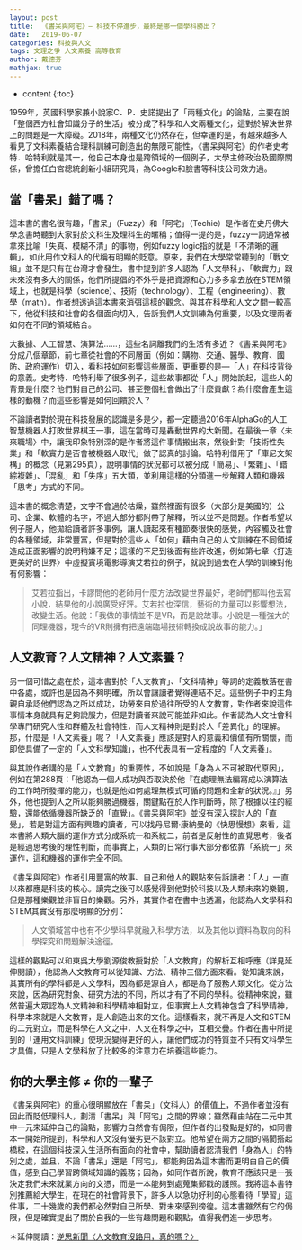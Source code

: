 ```yaml
---
layout: post
title:  《書呆與阿宅》— 科技不停進步，最終是哪一個學科勝出？
date:   2019-06-07
categories: 科技與人文
tags: 文理之爭 人文素養 高等教育
author: 戴德芬
mathjax: true
---
```

* content
{:toc}

1959年，英國科學家兼小說家C．P．史諾提出了「兩種文化」的論點，主要在說「整個西方社會知識分子的生活」被分成了科學和人文兩種文化，這對於解決世界上的問題是一大障礙。2018年，兩種文化仍然存在，但幸運的是，有越來越多人看見了文科素養結合理科訓練可創造出的無限可能性，《書呆與阿宅》的作者史考特．哈特利就是其一，他自己本身也是跨領域的一個例子，大學主修政治及國際關係，曾擔任白宮總統創新小組研究員，為Google和臉書等科技公司效力過。<!--more-->

## 當「書呆」錯了嗎？

這本書的書名很有趣，「書呆」（Fuzzy）和「阿宅」（Techie）是作者在史丹佛大學念書時聽到大家對於文科生及理科生的暱稱；值得一提的是，fuzzy一詞通常被拿來比喻「失真、模糊不清」的事物，例如fuzzy logic指的就是「不清晰的邏輯」，如此用作文科人的代稱有明顯的貶意。原來，我們在大學常常聽到的「戰文組」並不是只有在台灣才會發生，書中提到許多人認為「人文學科」、「軟實力」跟未來沒有多大的關係，他們所提倡的不外乎是把資源和心力多多拿去放在STEM領域上，也就是科學（science）、技術（technology）、工程（engineering）、數學（math）。作者想透過這本書來消弭這樣的觀念。與其在科學和人文之間一較高下，他從科技和社會的各個面向切入，告訴我們人文訓練為何重要，以及文理兩者如何在不同的領域結合。

大數據、人工智慧、演算法……，這些名詞離我們的生活有多近？《書呆與阿宅》分成八個章節，前七章從社會的不同層面（例如：購物、交通、醫學、教育、國防、政府運作）切入，看科技如何影響這些層面，更重要的是—「人」在科技背後的意義。史考特．哈特利舉了很多例子，這些故事都從「人」開始說起，這些人的背景是什麼？他們對自己的公司、甚至整個社會做出了什麼貢獻？為什麼會產生這樣的動機？而這些影響是如何回饋於人？

不論讀者對於現在科技發展的認識是多是少，都一定聽過2016年AlphaGo的人工智慧機器人打敗世界棋王一事，這在當時可是轟動世界的大新聞。在最後一章〈未來職場〉中，讓我印象特別深的是作者將這件事情搬出來，然後針對「技術性失業」和「軟實力是否會被機器人取代」做了認真的討論。哈特利借用了「庫尼文架構」的概念（見第295頁），說明事情的狀況都可以被分成「簡易」、「繁雜」、「錯綜複雜」、「混亂」和「失序」五大類，並利用這樣的分類進一步解釋人類和機器「思考」方式的不同。

這本書的概念清楚，文字不會過於枯燥，雖然裡面有很多（大部分是美國的）公司、企業、軟體的名字，不過大部分都附帶了解釋，所以並不是問題。作者希望以例子服人，他拋給讀者許多事例，讓人讀起來有種節奏很快的感覺，內容觸及社會的各種領域，非常豐富，但是對於這些人「如何」藉由自己的人文訓練在不同領域造成正面影響的說明稍嫌不足；這樣的不足到後面有些許改進，例如第七章〈打造更美好的世界〉中虛擬實境電影導演艾若拉的例子，就說到過去在大學的訓練對他有何影響：

> 艾若拉指出，卡謬問他的老師用什麼方法改變世界最好，老師們都叫他去寫小說，結果他的小說廣受好評。艾若拉也深信，藝術的力量可以影響想法，改變生活。他說：「我做的事情並不是VR，而是說故事。小說是一種強大的同理機器，現今的VR則擁有把遠端臨場技術轉換成說故事的能力。」



## 人文教育？人文精神？人文素養？

另一個可惜之處在於，這本書對於「人文教育」、「文科精神」等詞的定義散落在書中各處，或許也是因為不夠明確，所以會讓讀者覺得連結不足。這些例子中的主角親自承認他們認為之所以成功，功勞來自於過往所受的人文教育，對作者來說這件事情本身就具有足夠說服力，但是對讀者來說可能並非如此。作者認為人文社會科學專門研究人性和群體及社會特性，而人文精神則是對於人「差異化」的理解。那，什麼是「人文素養」呢？「人文素養」應該是對人的意義和價值有所關懷，而即使具備了一定的「人文科學知識」，也不代表具有一定程度的「人文素養」。

與其說作者講的是「人文教育」的重要性，不如說是「身為人不可被取代原因」，例如在第288頁：「他認為一個人成功與否取決於他『在處理無法編寫成以演算法的工作時所發揮的能力，也就是他如何處理無模式可循的問題和全新的狀況。』」另外，他也提到人之所以能夠勝過機器，關鍵點在於人作判斷時，除了根據以往的經驗，還能依循機器所缺乏的「直覺」。《書呆與阿宅》並沒有深入探討人的「直覺」，若是對這方面有興趣的讀者，可以找丹尼爾‧康納曼的《快思慢想》來看，這本書將人類大腦的運作方式分成系統一和系統二，前者是反射性的直覺思考，後者是經過思考後的理性判斷，而事實上，人類的日常行事大部分都依靠「系統一」來運作，這和機器的運作完全不同。

《書呆與阿宅》作者引用豐富的故事、自己和他人的觀點來告訴讀者：「人」一直以來都應是科技的核心。讀完之後可以感覺得到他對於科技以及人類未來的樂觀，但是那種樂觀並非盲目的樂觀。另外，其實作者在書中也透漏，他認為人文學科和STEM其實沒有那麼明顯的分別：

> 人文領域當中也有不少學科早就融入科學方法，以及其他以資料為取向的科學探究和問題解決途徑。

這樣的觀點可以和東吳大學劉源俊教授對於「人文教育」的解析互相呼應（詳見延伸閱讀），他認為人文教育可以從知識、方法、精神三個方面來看。從知識來說，其實所有的學科都是人文學科，因為都是源自人，都是為了服務人類文化。從方法來說，因為研究對象、研究方法的不同，所以才有了不同的學科。從精神來說，雖然普遍大眾認為人文精神和科學精神相對立，但事實上人文精神包含了科學精神，科學本來就是人文教育，是人創造出來的文化。這樣看來，就不再是人文和STEM的二元對立，而是科學在人文之中，人文在科學之中，互相交疊。作者在書中所提到的「運用文科訓練」使現況變得更好的人，讓他們成功的特質並不只有文科學生才具備，只是人文學科放了比較多的注意力在培養這些能力。

## 你的大學主修 ≠ 你的一輩子

《書呆與阿宅》的重心很明顯放在「書呆」（文科人）的價值上，不過作者並沒有因此而貶低理科人，劃清「書呆」與「阿宅」之間的界線；雖然藉由站在二元中其中一元來延伸自己的論點，影響力自然會有侷限，但作者的出發點是好的，如同書本一開始所提到，科學和人文沒有優劣更不該對立。他希望在兩方之間的隔閡搭起橋樑，在這個科技深入生活所有面向的社會中，幫助讀者認清我們「身為人」的特別之處，並且，不論「書呆」還是「阿宅」，都能夠因為這本書而更明白自己的價值，感到自己學習跨領域知識的義務；因為，如同作者所說，教育不應該只是一張決定我們未來就業方向的文憑，而是一本能夠到處蒐集郵戳的護照。我將這本書特別推薦給大學生，在現在的社會背景下，許多人以急功好利的心態看待「學習」這件事，二十幾歲的我們都必然對自己所學、對未來感到徬徨。這本書雖然有它的侷限，但是確實提出了關於自我的一些有趣問題和觀點，值得我們進一步思考。



＊延伸閱讀：[逆思新聞〈人文教育沒路用，真的嗎？〉](https://www.google.com/url?q=https%3A%2F%2Fletsnews.thisistap.com%2F1336%2F%E4%BA%BA%E6%96%87%E6%95%99%E8%82%B2%E6%B2%92%E8%B7%AF%E7%94%A8%EF%BC%8C%E7%9C%9F%E7%9A%84%E5%97%8E%EF%BC%9F%2F&sa=D&sntz=1&usg=AFQjCNHEyWbt4u3mr0zv0wWY3nZXsxKiuw) 
